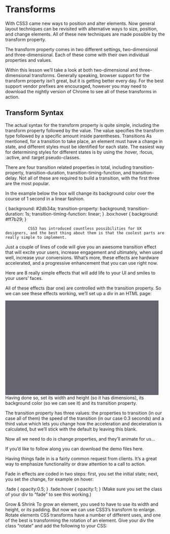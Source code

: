 # Transforms

With CSS3 came new ways to position and alter elements. Now general layout techniques can be revisited with alternative ways to size, position, and change elements. All of these new techniques are made possible by the transform property.

The transform property comes in two different settings, two-dimensional and three-dimensional. Each of these come with their own individual properties and values.

Within this lesson we’ll take a look at both two-dimensional and three-dimensional transforms. Generally speaking, browser support for the transform property isn’t great, but it is getting better every day. For the best support vendor prefixes are encouraged, however you may need to download the nightly version of Chrome to see all of these transforms in action.

## Transform Syntax
The actual syntax for the transform property is quite simple, including the transform property followed by the value. The value specifies the transform type followed by a specific amount inside parentheses.
Transitions
As mentioned, for a transition to take place, an element must have a change in state, and different styles must be identified for each state. The easiest way for determining styles for different states is by using the :hover, :focus, :active, and :target pseudo-classes.

There are four transition related properties in total, including transition-property, transition-duration, transition-timing-function, and transition-delay. Not all of these are required to build a transition, with the first three are the most popular.

In the example below the box will change its background color over the course of 1 second in a linear fashion.

 {
  background: #2db34a;
  transition-property: background;
  transition-duration: 1s;
  transition-timing-function: linear;
}
.box:hover {
  background: #ff7b29;
}

              CSS3 has introduced countless possibilities for UX designers, and the best thing about them is that the coolest parts are really simple to implement.

Just a couple of lines of code will give you an awesome transition effect that will excite your users, increase engagement and ultimately, when used well, increase your conversions. What’s more, these effects are hardware accelerated, and a progressive enhancement that you can use right now.

Here are 8 really simple effects that will add life to your UI and smiles to your users’ faces.

All of these effects (bar one) are controlled with the transition property. So we can see these effects working, we’ll set up a div in an HTML page:

<!DOCTYPE html>
<html>
<head>
    <style type="text/css">
    </style>
</head>
<body>
    <div></div>
</body>
</html>
Having done so, set its width and height (so it has dimensions), its background color (so we can see it) and its transition property.

<style type="text/css">
body > div
{
            width:483px;
            height:298px;
            background:#676470;
            transition:all 0.3s ease;
}
</style>
The transition property has three values: the properties to transition (in our case all of them) the speed of the transition (in our case 0.3 seconds) and a third value which lets you change how the acceleration and deceleration is calculated, but we’ll stick with the default by leaving this blank.

Now all we need to do is change properties, and they’ll animate for us…

If you’d like to follow along you can download the demo files here.

 
Having things fade in is a fairly common request from clients. It’s a great way to emphasize functionality or draw attention to a call to action.

Fade in effects are coded in two steps: first, you set the initial state; next, you set the change, for example on hover:

.fade
{
        opacity:0.5;
}
.fade:hover
{
        opacity:1;
}
(Make sure you set the class of your div to “fade” to see this working.)

Grow & Shrink
To grow an element, you used to have to use its width and height, or its padding. But now we can use CSS3’s transform to enlarge.
Rotate elements
CSS transforms have a number of different uses, and one of the best is transforming the rotation of an element. Give your div the class “rotate” and add the following to your CSS:

